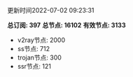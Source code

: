 更新时间2022-07-02 09:23:31

**总订阅: 397**
**总节点: 16102**
**有效节点: 3133**
- v2ray节点: 2000
- ss节点: 712
- trojan节点: 300
- ssr节点: 121
